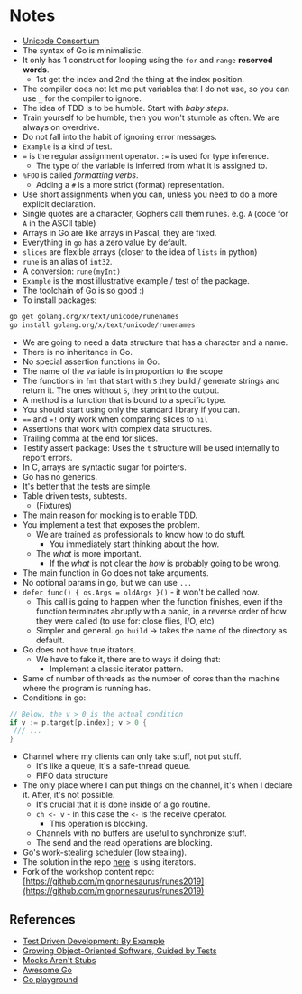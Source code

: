 # Notes

* [Unicode Consortium](http://unicode.org) 
* The syntax of Go is minimalistic. 
* It only has 1 construct for looping using the `for` and `range` **reserved words**.
    * 1st get the index and 2nd the thing at the index position.
* The compiler does not let me put variables that I do not use, so you can use `_` for the compiler to ignore.     
* The idea of TDD is to be humble. Start with _baby steps_.
* Train yourself to be humble, then you won't stumble as often. We are always on overdrive. 
* Do not fall into the habit of ignoring error messages.
* `Example` is a kind of test.
* `=` is the regular assignment operator. `:=` is used for type inference.
    * The type of the variable is inferred from what it is assigned to.
* `%FOO` is called _formatting verbs_.
    * Adding a `#` is a more strict (format) representation. 
* Use short assignments when you can, unless you need to do a more explicit declaration.
* Single quotes are a character, Gophers call them runes. e.g. `A` (code for `A` in the ASCII table)
* Arrays in Go are like arrays in Pascal, they are fixed.
* Everything in `go` has a zero value by default.
* `slices` are flexible arrays (closer to the idea of `lists` in python)
* `rune` is an alias of `int32`.
* A conversion: `rune(myInt)`
* `Example` is the most illustrative example / test of the package.
* The toolchain of Go is so good :)
* To install packages:

```bash
go get golang.org/x/text/unicode/runenames
go install golang.org/x/text/unicode/runenames
```

* We are going to need a data structure that has a character and a name.
* There is no inheritance in Go.
* No special assertion functions in Go.
* The name of the variable is in proportion to the scope
* The functions in `fmt` that start with `S` they build / generate strings and return it. The ones without `S`, they print to the output.
* A method is a function that is bound to a specific type.
* You should start using only the standard library if you can.
* `==` and `=!` only work when comparing slices to `nil`
* Assertions that work with complex data structures.
* Trailing comma at the end for slices.
* Testify assert package: Uses the `t` structure will be used internally to report errors.
* In C, arrays are syntactic sugar for pointers.
* Go has no generics.
* It's better that the tests are simple.
* Table driven tests, subtests. 
    * (Fixtures)
* The main reason for mocking is to enable TDD.
* You implement a test that exposes the problem.
    * We are trained as professionals to know how to do stuff.
        * You immediately start thinking about the how.
    * The _what_ is more important. 
        * If the _what_ is not clear the _how_ is probably going to be wrong.
* The main function in Go does not take arguments.
* No optional params in go, but we can use `...`
* `defer func() { os.Args = oldArgs }()` - it won't be called now.
    * This call is going to happen when the function finishes, even if the function terminates abruptly with a panic, in a reverse order of how they were called (to use for: close flies, I/O, etc)
    * Simpler and general.
`go build` -> takes the name of the directory as default.
* Go does not have true itrators. 
    * We have to fake it, there are to ways if doing that:
        * Implement a classic iterator pattern.
* Same of number of threads as the number of cores than the machine where the program is running has.
* Conditions in go:
```go
// Below, the v > 0 is the actual condition
if v := p.target[p.index]; v > 0 {
 /// ...
}
```
           
* Channel where my clients can only take stuff, not put stuff. 
    * It's like a queue, it's a safe-thread queue.
    * FIFO data structure
* The only place where I can put things on the channel, it's when I declare it. After, it's not possible.     
    * It's crucial that it is done inside of a go routine.
    * `ch <- v` - in this case the `<-` is the receive operator. 
        * This operation is blocking.
    * Channels with no buffers are useful to synchronize stuff.    
    * The send and the read operations are blocking.        
* Go's work-stealing scheduler (low stealing).
* The solution in the repo [here](https://github.com/standupdev/runes2019/blob/master/runes/main.go#L22) is using iterators.
* Fork of the workshop content repo: [https://github.com/mignonnesaurus/runes2019](https://github.com/mignonnesaurus/runes2019)
           
 ## References     
* [Test Driven Development: By Example](https://www.goodreads.com/book/show/387190.Test_Driven_Development)
* [Growing Object-Oriented Software, Guided by Tests](https://www.goodreads.com/book/show/4268826-growing-object-oriented-software-guided-by-tests)
* [Mocks Aren't Stubs](https://martinfowler.com/articles/mocksArentStubs.html)
* [Awesome Go](https://github.com/avelino/awesome-go)
* [Go playground](https://play.golang.org/)









